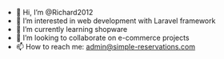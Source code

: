- 👋 Hi, I’m @Richard2012
- 👀 I’m interested in web development with Laravel framework
- 🌱 I’m currently learning shopware
- 💞️ I’m looking to collaborate on e-commerce projects
- 📫 How to reach me: admin@simple-reservations.com

<!---
Richard2012/Richard2012 is a ✨ special ✨ repository because its `README.md` (this file) appears on your GitHub profile.
You can click the Preview link to take a look at your changes.
--->
